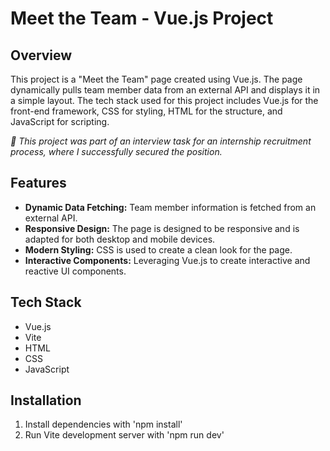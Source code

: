 # Meet the Team - Vue.js Project

## Overview
This project is a "Meet the Team" page created using Vue.js. The page dynamically pulls team member data from an external API and displays it in a simple layout. The tech stack used for this project includes Vue.js for the front-end framework, CSS for styling, HTML for the structure, and JavaScript for scripting.

*📌 This project was part of an interview task for an internship recruitment process, where I successfully secured the position.*

## Features
- **Dynamic Data Fetching:** Team member information is fetched from an external API.
- **Responsive Design:** The page is designed to be responsive and is adapted for both desktop and mobile devices.
- **Modern Styling:** CSS is used to create a clean look for the page.
- **Interactive Components:** Leveraging Vue.js to create interactive and reactive UI components.

## Tech Stack
- Vue.js
- Vite
- HTML
- CSS
- JavaScript

## Installation
1. Install dependencies with 'npm install'
2. Run Vite development server with 'npm run dev'
